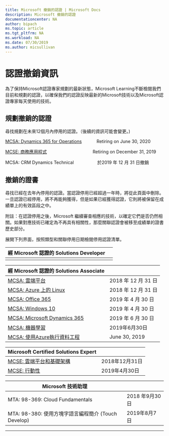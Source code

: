 ```yaml
---
title: Microsoft 撤銷的認證 | Microsoft Docs
description: Microsoft 撤銷的認證
documentationcenter: NA
author: bipach
ms.topic: article
ms.tgt_pltfrm: NA
ms.workload: NA
ms.date: 07/30/2019
ms.author: micsullivan
---
```

# 認證撤銷資訊

為了保持Microsoft認證專家規劃的最新狀態，Microsoft Learning不斷檢閱我們目前和規劃的認證，以確保我們的認證反映最新的Microsoft技術以及Microsoft認證專家每天使用的技術。

## 規劃撤銷的認證

尋找規劃在未來12個月內停用的認證。（後續的資訊可能會變更。) 

[MCSA: Dynamics 365 for Operations](https://www.microsoft.com/zh-tw/learning/mcsa-microsoft-dynamics-365-for-operations.aspx)&nbsp;&nbsp;&nbsp;&nbsp;&nbsp;&nbsp;&nbsp;&nbsp;&nbsp;&nbsp;&nbsp;&nbsp;Retiring on June 30, 2020  

[MCSE: 商務應用程式](https://www.microsoft.com/zh-tw/learning/mcse-business-applications.aspx)&nbsp;&nbsp;&nbsp;&nbsp;&nbsp;&nbsp;&nbsp;&nbsp;&nbsp;&nbsp;&nbsp;&nbsp;&nbsp;&nbsp;&nbsp;&nbsp;&nbsp;&nbsp;&nbsp;&nbsp;&nbsp;&nbsp;&nbsp;&nbsp;&nbsp;&nbsp;&nbsp;&nbsp;&nbsp;&nbsp;&nbsp;&nbsp;&nbsp;&nbsp;&nbsp;&nbsp; Retiring on December 31, 2019  

MCSA: CRM Dynamics Technical&nbsp;&nbsp;&nbsp;&nbsp;&nbsp;&nbsp;&nbsp;&nbsp;&nbsp;&nbsp;&nbsp;&nbsp;&nbsp;&nbsp;&nbsp;&nbsp;&nbsp;&nbsp; 於2019 年 12 月 31 日撤銷  

## 撤銷的證書

尋找已經在去年內停用的認證。當認證停用已經超過一年時，將從此頁面中刪除。一旦認證已經停用，將不再能夠獲得，但是如果已經獲得認證，它則將被保留在成績單上的有效區段之中。

附註：在認證停用之後，Microsoft 繼續審查相應的技術，以確定它們是否仍然相關。如果對應技術已確定為不再具有相關性，那麼關聯認證會被移至成績單的證書歷史部分。

展開下列界面，按照類型和關聯停用日期檢閱停用認證清單。

| 經 Microsoft 認證的 Solutions Developer                      |          |
| ---------------------------------------------------------------------------------- | ------------------ |
|                                          |          |

| 經 Microsoft 認證的 Solutions Associate                      |          |
| ---------------------------------------------------------------------------------- | ------------------ |
| [MCSA: 雲端平台](https://www.microsoft.com/zh-tw/learning/mcsa-cloud-platform-certification.aspx)           | 2018 年 12 月 31 日 |
| [MCSA: Azure 上的 Linux](https://www.microsoft.com/zh-tw/learning/mcsa-linux-azure-certification.aspx)            | 2018 年 12 月 31 日 |
| [MCSA: Office 365](https://www.microsoft.com/zh-tw/learning/mcsa-office365-certification.aspx)               | 2019 年 4 月 30 日 |
| [MCSA: Windows 10](https://www.microsoft.com/zh-tw/learning/mcsa-windows-10-certifications.aspx)              | 2019 年 4 月 30 日 |
| [MCSA: Microsoft Dynamics 365](https://www.microsoft.com/zh-tw/learning/mcsa-microsoft-dynamics-365.aspx)          | 2019 年 6 月 30 日 |
| [MCSA: 機器學習](https://www.microsoft.com/zh-tw/learning/mcsa-machine-learning.aspx)                | 2019年6月30日 |
| [MCSA: 使用Azure執行資料工程](https://www.microsoft.com/zh-tw/learning/mcsa-data-engineering-with-azure.aspx)     | June 30, 2019   |

| Microsoft Certified Solutions Expert                                               |                    |
| ---------------------------------------------------------------------------------- | ------------------ |
| [MCSE: 雲端平台和基礎架構](https://www.microsoft.com/zh-tw/learning/mcse-cloud-platform-infrastructure.aspx) | 2018年12月31日 |
| [MCSE: 行動性](https://www.microsoft.com/zh-tw/learning/mcse-mobility-certification.aspx)                 | 2019年4月30日 |

| Microsoft 技術助理                                           |          |
| ---------------------------------------------------------------------------------- | ------------------ |
| MTA: 98-369: Cloud Fundamentals                                               | 2018 年9月30日 |
| MTA: 98-380: 使用方塊字語言編程簡介 (Touch Develop)                      |2019年8月7日|
___
